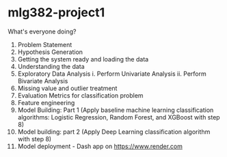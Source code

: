 # mlg382-project1

What's everyone doing?
1. Problem Statement
2. Hypothesis Generation
3. Getting the system ready and loading the data
4. Understanding the data
5. Exploratory Data Analysis
 i. Perform Univariate Analysis
 ii. Perform Bivariate Analysis
6. Missing value and outlier treatment
7. Evaluation Metrics for classification problem
8. Feature engineering
9. Model Building: Part 1 (Apply baseline machine learning classification algorithms:
Logistic Regression, Random Forest, and XGBoost with step 8)
10. Model building: part 2 (Apply Deep Learning classification algorithm with step 8)
11. Model deployment - Dash app on https://www.render.com
